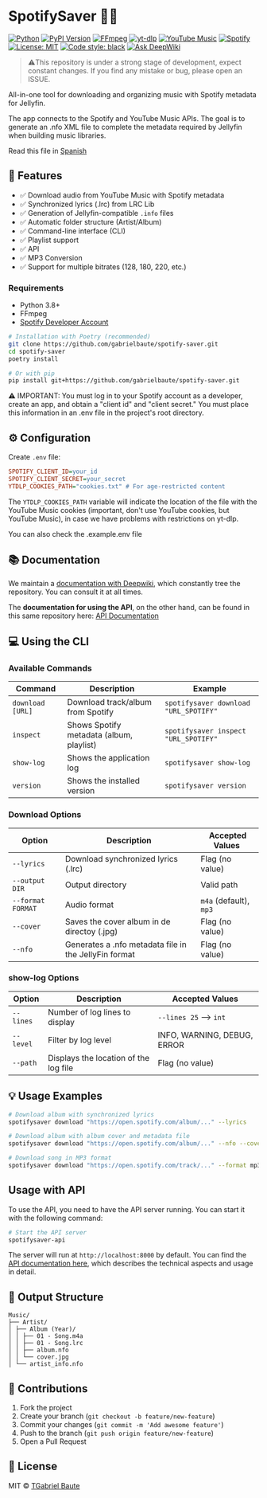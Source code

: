 # SpotifySaver 🎵✨

[![Python](https://img.shields.io/badge/Python-3.8%2B-blue?logo=python&logoColor=white)](https://www.python.org/)
[![PyPI Version](https://img.shields.io/pypi/v/spotifysaver?color=blue&logo=pypi&logoColor=white)](https://pypi.org/project/spotifysaver/)
[![FFmpeg](https://img.shields.io/badge/FFmpeg-Required-orange?logo=ffmpeg&logoColor=white)](https://ffmpeg.org/)
[![yt-dlp](https://img.shields.io/badge/yt--dlp-2023.7.6%2B-red)](https://github.com/yt-dlp/yt-dlp)
[![YouTube Music](https://img.shields.io/badge/YouTube_Music-API-yellow)](https://ytmusicapi.readthedocs.io/)
[![Spotify](https://img.shields.io/badge/Spotify-API-1ED760?logo=spotify)](https://developer.spotify.com/)
[![License: MIT](https://img.shields.io/badge/License-MIT-green.svg)](https://opensource.org/licenses/MIT)
[![Code style: black](https://img.shields.io/badge/code%20style-black-000000.svg)](https://github.com/psf/black)
[![Ask DeepWiki](https://deepwiki.com/badge.svg)](https://deepwiki.com/gabrielbaute/spotify-saver)

> ⚠️This repository is under a strong stage of development, expect constant changes. If you find any mistake or bug, please open an ISSUE.

All-in-one tool for downloading and organizing music with Spotify metadata for Jellyfin.

The app connects to the Spotify and YouTube Music APIs. The goal is to generate an .nfo XML file to complete the metadata required by Jellyfin when building music libraries.

Read this file in [Spanish](README_ES.md)

## 🌟 Features
- ✅ Download audio from YouTube Music with Spotify metadata
- ✅ Synchronized lyrics (.lrc) from LRC Lib
- ✅ Generation of Jellyfin-compatible `.info` files
- ✅ Automatic folder structure (Artist/Album)
- ✅ Command-line interface (CLI)
- ✅ Playlist support
- ✅ API
- ✅ MP3 Conversion
- ✅ Support for multiple bitrates (128, 180, 220, etc.)

### Requirements
- Python 3.8+
- FFmpeg
- [Spotify Developer Account](https://developer.spotify.com/dashboard/)

```bash
# Installation with Poetry (recommended)
git clone https://github.com/gabrielbaute/spotify-saver.git
cd spotify-saver
poetry install

# Or with pip
pip install git+https://github.com/gabrielbaute/spotify-saver.git
```

⚠️ IMPORTANT: You must log in to your Spotify account as a developer, create an app, and obtain a "client id" and "client secret." You must place this information in an .env file in the project's root directory.

## ⚙️ Configuration

Create `.env` file:

```ini
SPOTIFY_CLIENT_ID=your_id
SPOTIFY_CLIENT_SECRET=your_secret
YTDLP_COOKIES_PATH="cookies.txt" # For age-restricted content
```

The `YTDLP_COOKIES_PATH` variable will indicate the location of the file with the YouTube Music cookies (important, don't use YouTube cookies, but YouTube Music), in case we have problems with restrictions on yt-dlp.

You can also check the .example.env file

## 📚 Documentation

We maintain a [documentation with Deepwiki](https://deepwiki.com/gabrielbaute/spotify-saver), which constantly tree the repository. You can consult it at all times.

The **documentation for using the API**, on the other hand, can be found in this same repository here: [API Documentation](API_IMPLEMENTATION_SUMMARY.md)

## 💻 Using the CLI

### Available Commands

| Command              | Description                                | Example                                    |
|----------------------|--------------------------------------------|--------------------------------------------|
| `download [URL]`     | Download track/album from Spotify          | `spotifysaver download "URL_SPOTIFY"`      |
| `inspect`            | Shows Spotify metadata (album, playlist)   | `spotifysaver inspect "URL_SPOTIFY"`       |
| `show-log`           | Shows the application log                  | `spotifysaver show-log`                    |
| `version`            | Shows the installed version                | `spotifysaver version`                     |

### Download Options

| Option            | Description                                           | Accepted Values         ​​|
|-------------------|-------------------------------------------------------|-------------------------|
| `--lyrics`        | Download synchronized lyrics (.lrc)                   | Flag (no value)         |
| `--output DIR`    | Output directory                                      | Valid path              |
| `--format FORMAT` | Audio format                                          | `m4a` (default), `mp3`  |
| `--cover`         | Saves the cover album in de directoy (.jpg)           | Flag (no value)         |
| `--nfo`           | Generates a .nfo metadata file in the JellyFin format | Flag (no value)         |

### show-log Options

| Option      | Description                             | Accepted Values ​​              |
|-------------|-----------------------------------------|-------------------------------|
| `--lines`   | Number of log lines to display          | `--lines 25` --> `int`        |
| `--level`   | Filter by log level                     | INFO, WARNING, DEBUG, ERROR   |
| `--path`    | Displays the location of the log file   | Flag (no value)               |

## 💡 Usage Examples
```bash
# Download album with synchronized lyrics
spotifysaver download "https://open.spotify.com/album/..." --lyrics

# Download album with album cover and metadata file
spotifysaver download "https://open.spotify.com/album/..." --nfo --cover

# Download song in MP3 format
spotifysaver download "https://open.spotify.com/track/..." --format mp3
```

## Usage with API

To use the API, you need to have the API server running. You can start it with the following command:

```bash
# Start the API server
spotifysaver-api
```

The server will run at `http://localhost:8000` by default. You can find the [API documentation here](API_IMPLEMENTATION_SUMMARY.md), which describes the technical aspects and usage in detail.


## 📂 Output Structure
```
Music/
├── Artist/
│ ├── Album (Year)/
│ │ ├── 01 - Song.m4a
│ │ ├── 01 - Song.lrc
│ │ ├── album.nfo
│ │ └── cover.jpg
│ └── artist_info.nfo
```

## 🤝 Contributions
1. Fork the project
2. Create your branch (`git checkout -b feature/new-feature`)
3. Commit your changes (`git commit -m 'Add awesome feature'`)
4. Push to the branch (`git push origin feature/new-feature`)
5. Open a Pull Request

## 📄 License

MIT © [TGabriel Baute](https://github.com/gabrielbaute)
